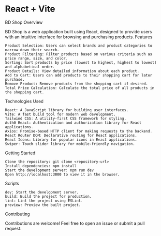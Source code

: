 # React + Vite

BD Shop
Overview

BD Shop is a web application built using React, designed to provide users with an intuitive interface for browsing and purchasing products.
Features

    Product Selection: Users can select brands and product categories to narrow down their search.
    Product Filtering: Filter products based on various criteria such as price range, size, and color.
    Sorting: Sort products by price (lowest to highest, highest to lowest) and alphabetical order.
    Product Details: View detailed information about each product.
    Add to Cart: Users can add products to their shopping cart for later purchase.
    Remove Product: Remove products from the shopping cart if desired.
    Total Price Calculation: Calculate the total price of all products in the shopping cart.

Technologies Used

    React: A JavaScript library for building user interfaces.
    Vite: A fast build tool for modern web development.
    Tailwind CSS: A utility-first CSS framework for styling.
    Auth0 React: Authentication and authorization library for React applications.
    Axios: Promise-based HTTP client for making requests to the backend.
    React Router DOM: Declarative routing for React applications.
    React Icons: Library for popular icons in React applications.
    Swiper: Touch slider library for mobile-friendly navigation.

Getting Started

    Clone the repository: git clone <repository-url>
    Install dependencies: npm install
    Start the development server: npm run dev
    Open http://localhost:3000 to view it in the browser.

Scripts

    dev: Start the development server.
    build: Build the project for production.
    lint: Lint the project using ESLint.
    preview: Preview the built project.

Contributing

Contributions are welcome! Feel free to open an issue or submit a pull request.
